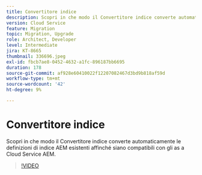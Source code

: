 ```yaml
---
title: Convertitore indice
description: Scopri in che modo il Convertitore indice converte automaticamente le definizioni di indice AEM esistenti affinché siano compatibili con gli as a Cloud Service AEM.
version: Cloud Service
feature: Migration
topic: Migration, Upgrade
role: Architect, Developer
level: Intermediate
jira: KT-8665
thumbnail: 336696.jpeg
exl-id: fbcb7ae8-0452-4632-a1fc-896187bb6695
duration: 178
source-git-commit: af928e60410022f12207082467d3bd9b818af59d
workflow-type: tm+mt
source-wordcount: '42'
ht-degree: 9%

---
```


# Convertitore indice

Scopri in che modo il Convertitore indice converte automaticamente le definizioni di indice AEM esistenti affinché siano compatibili con gli as a Cloud Service AEM.

>[!VIDEO](https://video.tv.adobe.com/v/336696?quality=12&learn=on)
